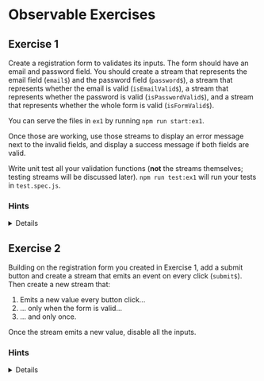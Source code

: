 # Observable Exercises

## Exercise 1

Create a registration form to validates its inputs. The form should have an email and password field. You should create a stream that represents the email field (`email$`) and the password field (`password$`), a stream that represents whether the email is valid (`isEmailValid$`), a stream that represents whether the password is valid (`isPasswordValid$`), and a stream that represents whether the whole form is valid (`isFormValid$`).

You can serve the files in `ex1` by running `npm run start:ex1`.

Once those are working, use those streams to display an error message next to the invalid fields, and display a success message if both fields are valid.

Write unit test all your validation functions (**not** the streams themselves; testing streams will be discussed later). `npm run test:ex1` will run your tests in `test.spec.js`.

### Hints

<details>
1. Use `combine` to derive values from existing streams.
2. Use `#merge(Kefir.constant(initial))` to give you stream an initial value.
3. Use `#log` to test your streams.
</details>

## Exercise 2

Building on the registration form you created in Exercise 1, add a submit button and create a stream that emits an event on every click (`submit$`). Then create a new stream that:

1. Emits a new value every button click...
2. ... only when the form is valid...
3. ... and only once.

Once the stream emits a new value, disable all the inputs.

### Hints

<details>
1. Use `#sampledBy` to take a value from one stream when another emits a value.
2. Use `#filteredBy` to remove values from one stream based on the latest value from another stream.
3. Use `#take` to limit the number of values emitted from a stream.
</details>